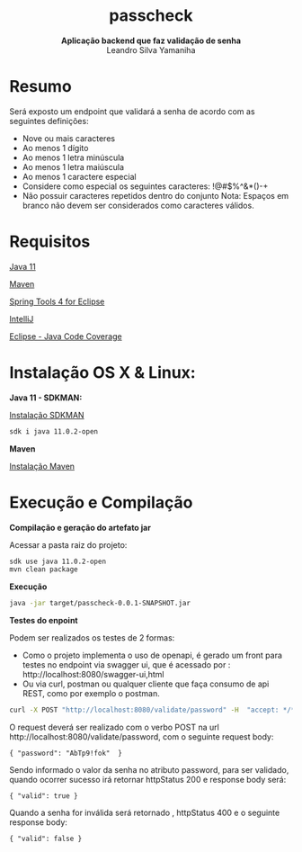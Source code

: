 <h1 align="center">passcheck</h1>

<p align="center">
 <b>Aplicação backend que faz validação de senha</b></br>
  <span>Leandro Silva Yamaniha </sub>
</p>

# Resumo

Será exposto um endpoint que validará a senha de acordo com as seguintes definições:
- Nove ou mais caracteres
- Ao menos 1 dígito
- Ao menos 1 letra minúscula
- Ao menos 1 letra maiúscula
- Ao menos 1 caractere especial
- Considere como especial os seguintes caracteres: !@#$%^&*()-+
- Não possuir caracteres repetidos dentro do conjunto
Nota: Espaços em branco não devem ser considerados como caracteres válidos.

# Requisitos

[Java 11](https://www.oracle.com/java/technologies/javase-jdk11-downloads.html)

[Maven](https://maven.apache.org/)

[Spring Tools 4 for Eclipse](https://spring.io/tools) 

[IntelliJ](https://www.jetbrains.com/pt-br/idea/)

[Eclipse - Java Code Coverage](https://www.eclemma.org/)

# Instalação OS X & Linux:

**Java 11 - SDKMAN:**

[Instalação SDKMAN](https://sdkman.io/install)
```sh
sdk i java 11.0.2-open
```

**Maven**

[Instalação Maven](https://maven.apache.org/install.html)


# Execução e Compilação

**Compilação e geração do artefato jar**

Acessar a pasta raiz do projeto:

```sh
sdk use java 11.0.2-open
mvn clean package
```

**Execução**

```sh
java -jar target/passcheck-0.0.1-SNAPSHOT.jar
```

**Testes do enpoint**

Podem ser realizados os testes de 2 formas:
- Como o projeto implementa o uso de openapi, é gerado um front para testes no endpoint via swagger ui, que é acessado por : http://localhost:8080/swagger-ui,html
- Ou via curl, postman ou qualquer cliente que faça consumo de api REST, como por exemplo o postman. 

```sh
curl -X POST "http://localhost:8080/validate/password" -H  "accept: */*" -H  "Content-Type: application/json" -d "{\"password\":\"AbTp9!fok\"}"
```

O request deverá ser realizado com o verbo POST na url http://localhost:8080/validate/password, com o seguinte request body:
```
{ "password": "AbTp9!fok"  }
```

Sendo informado o valor da senha no atributo password, para ser validado, quando ocorrer sucesso irá retornar httpStatus 200 e response body será:
```
{ "valid": true }
```

Quando a senha for inválida será retornado , httpStatus 400 e o seguinte response body:
```
{ "valid": false }
```


